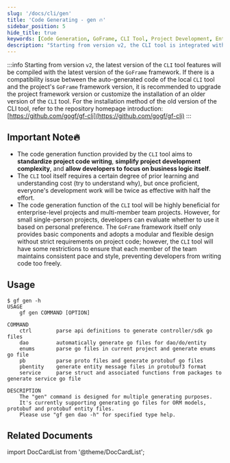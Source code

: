 ```yaml
---
slug: '/docs/cli/gen'
title: 'Code Generating - gen 🔥'
sidebar_position: 5
hide_title: true
keywords: [Code Generation, GoFrame, CLI Tool, Project Development, Enterprise-Level Project, Code Standards, Team Collaboration, Development Efficiency, ORM Models, Protobuf Files]
description: "Starting from version v2, the CLI tool is integrated with the latest version of the GoFrame framework, providing developers with code generation features to standardize project code writing and simplify development complexity. Especially in enterprise-level and team projects, the CLI tool can significantly enhance development efficiency, allowing developers to focus on business logic."
---
```

:::info
Starting from version `v2`, the latest version of the `CLI` tool features will be compiled with the latest version of the `GoFrame` framework. If there is a compatibility issue between the auto-generated code of the local `CLI` tool and the project's `GoFrame` framework version, it is recommended to upgrade the project framework version or customize the installation of an older version of the `CLI` tool. For the installation method of the old version of the CLI tool, refer to the repository homepage introduction: [https://github.com/gogf/gf-cli](https://github.com/gogf/gf-cli)
:::
## Important Note🔥

- The code generation function provided by the `CLI` tool aims to **standardize project code writing**, **simplify project development complexity**, and **allow developers to focus on business logic itself**.
- The `CLI` tool itself requires a certain degree of prior learning and understanding cost (try to understand why), but once proficient, everyone's development work will be twice as effective with half the effort.
- The code generation function of the `CLI` tool will be highly beneficial for enterprise-level projects and multi-member team projects. However, for small single-person projects, developers can evaluate whether to use it based on personal preference. The `GoFrame` framework itself only provides basic components and adopts a modular and flexible design without strict requirements on project code; however, the `CLI` tool will have some restrictions to ensure that each member of the team maintains consistent pace and style, preventing developers from writing code too freely.

## Usage

```text
$ gf gen -h
USAGE
    gf gen COMMAND [OPTION]

COMMAND
    ctrl        parse api definitions to generate controller/sdk go files
    dao         automatically generate go files for dao/do/entity
    enums       parse go files in current project and generate enums go file
    pb          parse proto files and generate protobuf go files
    pbentity    generate entity message files in protobuf3 format
    service     parse struct and associated functions from packages to generate service go file

DESCRIPTION
    The "gen" command is designed for multiple generating purposes.
    It's currently supporting generating go files for ORM models, protobuf and protobuf entity files.
    Please use "gf gen dao -h" for specified type help.
```

## Related Documents

import DocCardList from '@theme/DocCardList';

<DocCardList />
